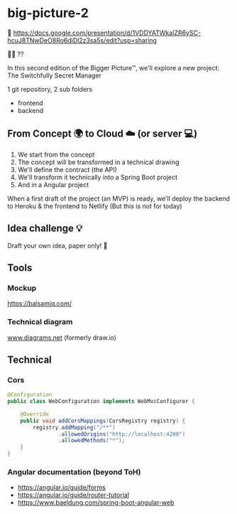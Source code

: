 # big-picture-2

📄 https://docs.google.com/presentation/d/1VDDYATWkaIZR6ySC-hcuJ8TNwDeO8Ro6diDl2z3sa5s/edit?usp=sharing

🐱‍💻 ??

In this second edition of the Bigger Picture™, we'll explore a new project: The Switchfully Secret Manager

1 git repository, 2 sub folders
* frontend
* backend

## From Concept 🌍 to Cloud ☁️ (or server 💻)
1. We start from the concept
1. The concept will be transformed in a technical drawing
1. We'll define the contract (the API)
1. We'll transform it technically into a Spring Boot project
1. And in a Angular project

When a first draft of the project (an MVP) is ready, we'll deploy the backend to Heroku & the frontend to Netlify (But this is not for today)

## Idea challenge 💡
Draft your own idea, paper only! 📝

## Tools
### Mockup
https://balsamiq.com/

### Technical diagram
www.diagrams.net (formerly draw.io)

## Technical
### Cors
```java
@Configuration
public class WebConfiguration implements WebMvcConfigurer {

    @Override
    public void addCorsMappings(CorsRegistry registry) {
        registry.addMapping("/**")
                .allowedOrigins("http://localhost:4200")
                .allowedMethods("*");
    }
}
```
### Angular documentation (beyond ToH)
* https://angular.io/guide/forms
* https://angular.io/guide/router-tutorial
* https://www.baeldung.com/spring-boot-angular-web